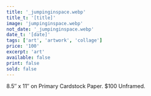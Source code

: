 ```yaml
---
title: '_jumpinginspace.webp'
title_t: '[title]'
image: 'jumpinginspace.webp'
not_date: '_jumpinginspace.webp'
date_t: '[date]'
tags: ['art', 'artwork', 'collage']
price: '100'
excerpt: 'art'
available: false
print: false
sold: false
---
```



8.5″ x 11″ on Primary Cardstock Paper.
$100 Unframed.
